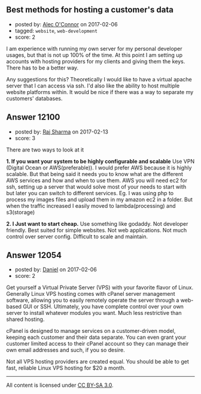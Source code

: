 ## Best methods for hosting a customer's data

- posted by: [Alec O'Connor](https://stackexchange.com/users/5170592/alec-o-connor) on 2017-02-06
- tagged: `website`, `web-development`
- score: 2

I am experience with running my own server for my personal developer usages, but that is not up 100% of the time. At this point I am setting up accounts with hosting providers for my clients and giving them the keys. There has to be a better way.

Any suggestions for this? Theoretically I would like to have a virtual apache server that I can access via ssh. I'd also like the ability to host multiple website platforms within. It would be nice if there was a way to separate my customers' databases.


## Answer 12100

- posted by: [Raj Sharma](https://stackexchange.com/users/3713933/raj-sharma) on 2017-02-13
- score: 3

There are two ways to look at it

**1. If you want your system to be highly configurable and scalable**
Use VPN (Digital Ocean or AWS(preferable)). I would prefer AWS because it is highly scalable. But that being said it needs you to know what are the different AWS services and how and when to use them. AWS you will need ec2 for ssh, setting up a server that would solve most of your needs to start with but later you can switch to different services. 
Eg. I was using php to process my images files and upload them in my amazon ec2 in a folder. But when the traffic increased I easily moved to lambda(processing) and s3(storage)

**2. I Just want to start cheap.**
Use something like godaddy. Not developer friendly. Best suited for simple websites. Not web applications. Not much control over server config. Difficult to scale and maintain. 


## Answer 12054

- posted by: [Daniel](https://stackexchange.com/users/7592784/daniel) on 2017-02-06
- score: 2

Get yourself a Virtual Private Server (VPS) with your favorite flavor of Linux. Generally Linux VPS hosting comes with cPanel server management software, allowing you to easily remotely operate the server through a web-based GUI or SSH.  Ultimately, you have complete control over your own server to install whatever modules you want.  Much less restrictive than shared hosting.

cPanel is designed to manage services on a customer-driven model, keeping each customer and their data separate.  You can even grant your customer limited access to their cPanel account so they can manage their own email addresses and such, if you so desire.

Not all VPS hosting providers are created equal.  You should be able to get fast, reliable Linux VPS hosting for $20 a month.



---

All content is licensed under [CC BY-SA 3.0](https://creativecommons.org/licenses/by-sa/3.0/).
